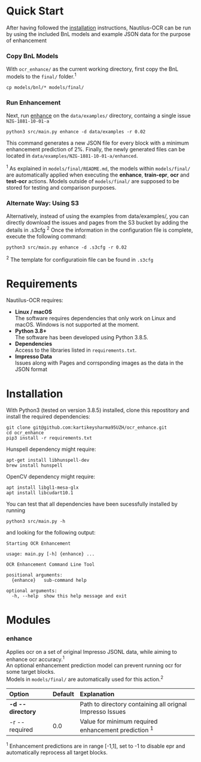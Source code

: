 
# Quick Start

After having followed the [installation](#installation) instructions, Nautilus-OCR can be run by using the included BnL models and example JSON data for the purpose of enhancement

### Copy BnL Models

With `ocr_enhance/` as the current working directory, first copy the BnL models to the `final/` folder.<sup>1</sup>

	cp models/bnl/* models/final/

### Run Enhancement

Next, run [enhance](#enhance) on the `data/examples/` directory, containg a single issue `NZG-1881-10-01-a`

	python3 src/main.py enhance -d data/examples -r 0.02

This command generates a new JSON file for every block with a minimum enhancement prediction of 2%. Finally, the newly generated files can be located in `data/examples/NZG-1881-10-01-a/enhanced`.

<sup>1</sup> As explained in `models/final/README.md`, the models within `models/final/` are automatically applied when executing the **enhance**, **train-epr**, **ocr** and **test-ocr** actions. Models outside of `models/final/` are supposed to be stored for testing and comparison purposes.

### Alternate Way: Using S3

Alternatively, instead of using the examples from data/examples/, you can directly download the issues and pages from the S3 bucket by adding the details in .s3cfg <sup>2</sup> Once the information in the configuration file is complete, execute the following command:

	python3 src/main.py enhance -d .s3cfg -r 0.02

<sup>2</sup> The template for configuratioin file can be found in `.s3cfg`

# Requirements

Nautilus-OCR requires:

* **Linux / macOS**<br>
The software requires dependencies that only work on Linux and macOS.
Windows is not supported at the moment.
* **Python 3.8+**<br>
The software has been developed using Python 3.8.5.
* **Dependencies**<br>
Access to the libraries listed in `requirements.txt`.
* **Impresso Data**<br>
Issues along with Pages and corrsponding images as the data in the JSON format

# Installation

With Python3 (tested on version 3.8.5) installed, clone this repostitory and install the required dependencies:

	git clone git@github.com:kartikeysharma95UZH/ocr_enhance.git
	cd ocr_enhance
	pip3 install -r requirements.txt

Hunspell dependency might require:

	apt-get install libhunspell-dev
	brew install hunspell

OpenCV dependency might require:
	
	apt install libgl1-mesa-glx
	apt install libcudart10.1

You can test that all dependencies have been sucessfully installed by running

	python3 src/main.py -h
	
and looking for the following output:

```
Starting OCR Enhancement

usage: main.py [-h] {enhance} ...

OCR Enhancement Command Line Tool

positional arguments:
  {enhance}   sub-command help

optional arguments:
  -h, --help  show this help message and exit
```

# Modules

### **enhance**

Applies ocr on a set of original Impresso JSONL data, while aiming to enhance ocr accuracy.<sup>1</sup><br>
An optional enhancement prediction model can prevent running ocr for some target blocks.<br> 
Models in `models/final/` are automatically used for this action.<sup>2</sup>

| Option| Default | Explanation |
| :-------------- | :------- | :---------- |
|**-d --directory**||Path to directory containing all orignal Impresso Issues |
|-r --required|0.0|Value for minimum required enhancement prediction <sup>1</sup>|

<sup>1</sup> Enhancement predictions are in range [-1,1], set to -1 to disable epr and automatically reprocess all target blocks.<br>
